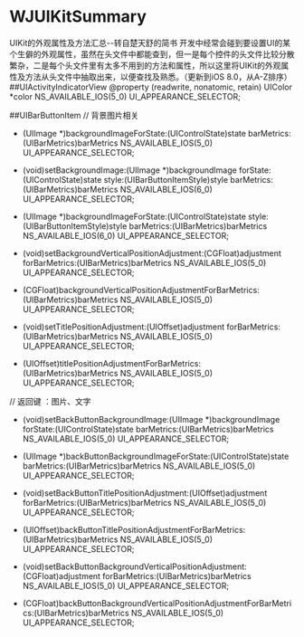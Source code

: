 # WJUIKitSummary
UIKit的外观属性及方法汇总--转自楚天舒的简书
开发中经常会碰到要设置UI的某个生僻的外观属性，虽然在头文件中都能查到，但一是每个控件的头文件比较分散繁杂，二是每个头文件里有太多不用到的方法和属性，所以这里将UIKit的外观属性及方法从头文件中抽取出来，以便查找及熟悉。（更新到iOS 8.0，从A-Z排序）
##UIActivityIndicatorView
@property (readwrite, nonatomic, retain) UIColor *color NS_AVAILABLE_IOS(5_0) UI_APPEARANCE_SELECTOR;

##UIBarButtonItem
// 背景图片相关
- (UIImage *)backgroundImageForState:(UIControlState)state barMetrics:(UIBarMetrics)barMetrics NS_AVAILABLE_IOS(5_0) UI_APPEARANCE_SELECTOR;
- (void)setBackgroundImage:(UIImage *)backgroundImage forState:(UIControlState)state style:(UIBarButtonItemStyle)style barMetrics:(UIBarMetrics)barMetrics NS_AVAILABLE_IOS(6_0) UI_APPEARANCE_SELECTOR;
- (UIImage *)backgroundImageForState:(UIControlState)state style:(UIBarButtonItemStyle)style barMetrics:(UIBarMetrics)barMetrics NS_AVAILABLE_IOS(6_0) UI_APPEARANCE_SELECTOR;

- (void)setBackgroundVerticalPositionAdjustment:(CGFloat)adjustment forBarMetrics:(UIBarMetrics)barMetrics NS_AVAILABLE_IOS(5_0) UI_APPEARANCE_SELECTOR; 
- (CGFloat)backgroundVerticalPositionAdjustmentForBarMetrics:(UIBarMetrics)barMetrics NS_AVAILABLE_IOS(5_0) UI_APPEARANCE_SELECTOR;

- (void)setTitlePositionAdjustment:(UIOffset)adjustment forBarMetrics:(UIBarMetrics)barMetrics NS_AVAILABLE_IOS(5_0) UI_APPEARANCE_SELECTOR;
- (UIOffset)titlePositionAdjustmentForBarMetrics:(UIBarMetrics)barMetrics NS_AVAILABLE_IOS(5_0) UI_APPEARANCE_SELECTOR;

// 返回键 ：图片、文字
- (void)setBackButtonBackgroundImage:(UIImage *)backgroundImage forState:(UIControlState)state barMetrics:(UIBarMetrics)barMetrics NS_AVAILABLE_IOS(5_0) UI_APPEARANCE_SELECTOR;
- (UIImage *)backButtonBackgroundImageForState:(UIControlState)state barMetrics:(UIBarMetrics)barMetrics NS_AVAILABLE_IOS(5_0) UI_APPEARANCE_SELECTOR;

- (void)setBackButtonTitlePositionAdjustment:(UIOffset)adjustment forBarMetrics:(UIBarMetrics)barMetrics NS_AVAILABLE_IOS(5_0) UI_APPEARANCE_SELECTOR;
- (UIOffset)backButtonTitlePositionAdjustmentForBarMetrics:(UIBarMetrics)barMetrics NS_AVAILABLE_IOS(5_0) UI_APPEARANCE_SELECTOR;

- (void)setBackButtonBackgroundVerticalPositionAdjustment:(CGFloat)adjustment forBarMetrics:(UIBarMetrics)barMetrics NS_AVAILABLE_IOS(5_0) UI_APPEARANCE_SELECTOR; 
- (CGFloat)backButtonBackgroundVerticalPositionAdjustmentForBarMetrics:(UIBarMetrics)barMetrics NS_AVAILABLE_IOS(5_0) UI_APPEARANCE_SELECTOR;
